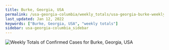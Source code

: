 ```yaml
---
title: Burke, Georgia, USA
permalink: /usa-georgia-columbia/weekly_totals/usa-georgia-burke-weekly_totals.html
last_updated: Jan 12, 2022
keywords: ["Burke, Georgia, USA", "weekly totals"]
sidebar: usa-georgia-columbia_sidebar
---
```


![Weekly Totals of Confirmed Cases for Burke, Georgia, USA](/covid_tracker/images/graphs/usa-georgia-burke-weekly_totals_graph.png)
